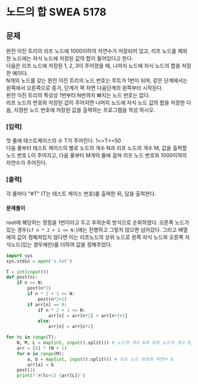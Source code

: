 # 노드의 합 SWEA 5178
## 문제  
완전 이진 트리의 리프 노드에 1000이하의 자연수가 저장되어 있고, 리프 노드를 제외한 노드에는 자식 노드에 저장된 값의 합이 들어있다고 한다.  
다음은 리프 노드에 저장된 1, 2, 3이 주어졌을 때, 나머지 노드에 자식 노드의 합을 저장한 예이다.  
N개의 노드를 갖는 완전 이진 트리의 노드 번호는 루트가 1번이 되며, 같은 단계에서는 왼쪽에서 오른쪽으로 증가, 단계가 꽉 차면 다음단계의 왼쪽부터 시작된다.  
완전 이진 트리의 특성상 1번부터 N번까지 빠지는 노드 번호는 없다.  
리프 노드의 번호와 저장된 값이 주어지면 나머지 노드에 자식 노드 값의 합을 저장한 다음, 지정한 노드 번호에 저장된 값을 출력하는 프로그램을 작성 하시오.

### [입력]  
첫 줄에 테스트케이스의 수 T가 주어진다. 1<=T<=50    
다음 줄부터 테스트 케이스의 별로 노드의 개수 N과 리프 노드의 개수 M, 값을 출력할 노드 번호 L이 주어지고, 다음 줄부터 M개의 줄에 걸쳐 리프 노드 번호와 1000이하의 자연수가 주어진다.  
### [출력]  
각 줄마다 "#T" (T는 테스트 케이스 번호)를 출력한 뒤, 답을 출력한다.
#### 문제풀이
root에 해당하는 정점을 1번이라고 두고 후위순회 방식으로 순회하였다. 오른쪽 노드가 있는 경우(`if n * 2 + 1 <= N:`)에는 진행하고 그렇지 않으면 넘어갔다. 그리고 배열에의 값이 정해져있지 않다면 이는 리프노드의 상위 노드로 왼쪽 자식 노드와 오른쪽 자식노드(있는 경우에만)를 더하여 값을 정해주었다. 

```python
import sys
sys.stdin = open('s.txt')

T = int(input())
def post(n):
    if n <= N:
        post(n*2)
        if n * 2 + 1 <= N:
            post(n*2+1)
        if arr[n] == 0:
            if n * 2 + 1 <= N:
                arr[n] = arr[n*2] + arr[n*2+1]
            else:
                arr[n] = arr[n*2]

for tc in range(T):
    N, M, L = map(int, input().split()) # 노드의 개수 N과 리프 노드의 개수 M, 값을 출력할 노드 번호 L
    arr = [0] * (N + 1)
    for m in range(M):
        a, b = map(int, input().split()) # 리프 노드 번호와 자연수 b
        arr[a] = b
    post(1)
    print(f'#{tc+1} {arr[L]}')
```